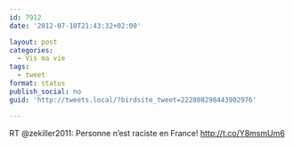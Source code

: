 ```yaml
---
id: 7912
date: '2012-07-10T21:43:32+02:00'

layout: post
categories:
  - Vis ma vie
tags:
  - tweet
format: status
publish_social: no
guid: 'http://tweets.local/?birdsite_tweet=222808298443902976'

---
```


RT @zekiller2011: Personne n’est raciste en France! http://t.co/Y8msmUm6